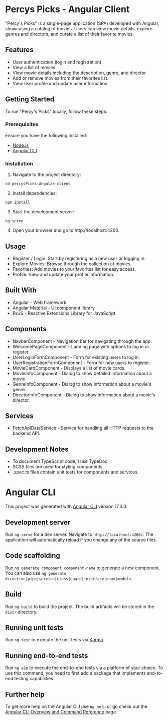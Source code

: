 # Percys Picks - Angular Client

"Percy's Picks" is a single-page application (SPA) developed with Angular, showcasing a catalog of movies. Users can view movie details, explore genres and directors, and curate a list of their favorite movies.

## Features

- User authentication (login and registration).
- View a list of movies.
- View movie details including the description, genre, and director.
- Add or remove movies from their favorites list.
- View user profile and update user information.

## Getting Started

To run "Percy's Picks" locally, follow these steps:

### Prerequisites

Ensure you have the following installed:

- [Node.js](https://nodejs.org/)
- [Angular CLI](https://cli.angular.io/)

### Installation

1. Navigate to the project directory:

```
cd percysPicks-Angular-client
```

2. Install dependencies:

```
npm install
```

3. Start the development server:

```
ng serve
```

4. Open your browser and go to http://localhost:4200.

## Usage

  - Register / Login: Start by registering as a new user or logging in.
  - Explore Movies: Browse through the collection of movies.
  - Favorites: Add movies to your favorites list for easy access.
  - Profile: View and update your profile information.

## Built With

  - Angular - Web framework
  - Angular Material - UI component library
  - RxJS - Reactive Extensions Library for JavaScript

## Components

  - NavbarComponent - Navigation bar for navigating through the app.
  - WelcomePageComponent - Landing page with options to log in or register.
  - UserLoginFormComponent - Form for existing users to log in.
  - UserRegistrationFormComponent - Form for new users to register.
  - MovieCardComponent - Displays a list of movie cards.
  - MovieInfoComponent - Dialog to show detailed information about a movie.
  - GenreInfoComponent - Dialog to show information about a movie's genre.
  - DirectorInfoComponent - Dialog to show information about a movie's director.

## Services

  - FetchApiDataService - Service for handling all HTTP requests to the backend API.

## Development Notes

  - To document TypeScript code, I use TypeDoc.
  - SCSS files are used for styling components.
  - .spec.ts files contain unit tests for components and services.

# Angular CLI

This project was generated with [Angular CLI](https://github.com/angular/angular-cli) version 17.3.0.

## Development server

Run `ng serve` for a dev server. Navigate to `http://localhost:4200/`. The application will automatically reload if you change any of the source files.

## Code scaffolding

Run `ng generate component component-name` to generate a new component. You can also use `ng generate directive|pipe|service|class|guard|interface|enum|module`.

## Build

Run `ng build` to build the project. The build artifacts will be stored in the `dist/` directory.

## Running unit tests

Run `ng test` to execute the unit tests via [Karma](https://karma-runner.github.io).

## Running end-to-end tests

Run `ng e2e` to execute the end-to-end tests via a platform of your choice. To use this command, you need to first add a package that implements end-to-end testing capabilities.

## Further help

To get more help on the Angular CLI use `ng help` or go check out the [Angular CLI Overview and Command Reference](https://angular.io/cli) page.
